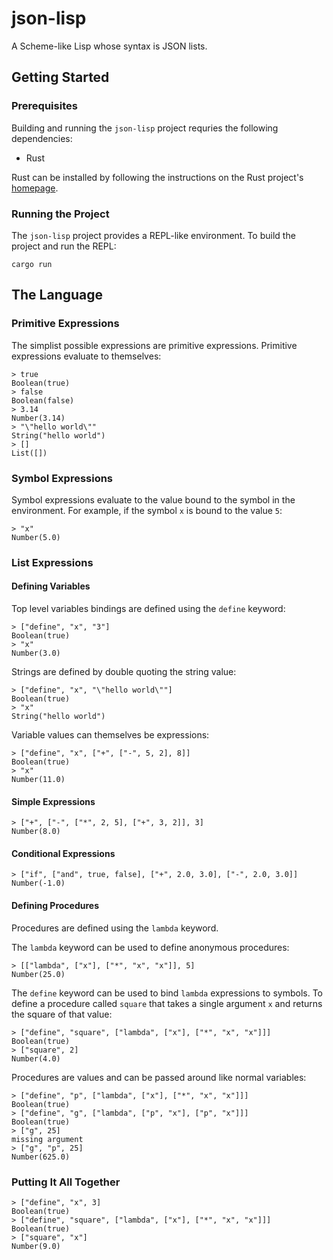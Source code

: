 # json-lisp

A Scheme-like Lisp whose syntax is JSON lists.

## Getting Started

### Prerequisites

Building and running the `json-lisp` project requries the following dependencies:

- Rust

Rust can be installed by following the instructions on the Rust project's
[homepage](https://www.rust-lang.org/tools/install).

### Running the Project

The `json-lisp` project provides a REPL-like environment. To build the project
and run the REPL:

```shell
cargo run
```

## The Language

### Primitive Expressions

The simplist possible expressions are primitive expressions. Primitive
expressions evaluate to themselves:

```shell
> true
Boolean(true)
> false
Boolean(false)
> 3.14
Number(3.14)
> "\"hello world\""
String("hello world")
> []
List([])
```

### Symbol Expressions

Symbol expressions evaluate to the value bound to the symbol in the environment. For example, if the symbol `x` is bound to the value `5`:

```shell
> "x"
Number(5.0)
```

### List Expressions

#### Defining Variables

Top level variables bindings are defined using the `define` keyword:

```shell
> ["define", "x", "3"]
Boolean(true)
> "x"
Number(3.0)
```

Strings are defined by double quoting the string value:

```shell
> ["define", "x", "\"hello world\""]
Boolean(true)
> "x"
String("hello world")
```

Variable values can themselves be expressions:

```shell
> ["define", "x", ["+", ["-", 5, 2], 8]]
Boolean(true)
> "x"
Number(11.0)
```

#### Simple Expressions

```shell
> ["+", ["-", ["*", 2, 5], ["+", 3, 2]], 3]
Number(8.0)
```

#### Conditional Expressions

```shell
> ["if", ["and", true, false], ["+", 2.0, 3.0], ["-", 2.0, 3.0]]
Number(-1.0)
```

#### Defining Procedures

Procedures are defined using the `lambda` keyword.

The `lambda` keyword can be used to define anonymous procedures:

```shell
> [["lambda", ["x"], ["*", "x", "x"]], 5]
Number(25.0)
```

The `define` keyword can be used to bind `lambda` expressions to symbols. To define a procedure called `square` that
takes a single argument `x` and returns the square of that value:

```shell
> ["define", "square", ["lambda", ["x"], ["*", "x", "x"]]]
Boolean(true)
> ["square", 2]
Number(4.0)
```

Procedures are values and can be passed around like normal variables:

```shell
> ["define", "p", ["lambda", ["x"], ["*", "x", "x"]]]
Boolean(true)
> ["define", "g", ["lambda", ["p", "x"], ["p", "x"]]]
Boolean(true)
> ["g", 25]
missing argument
> ["g", "p", 25]
Number(625.0)
```

### Putting It All Together

```shell
> ["define", "x", 3]
Boolean(true)
> ["define", "square", ["lambda", ["x"], ["*", "x", "x"]]]
Boolean(true)
> ["square", "x"]
Number(9.0)
```
